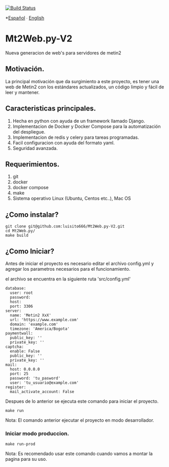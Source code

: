 [![Build Status](https://travis-ci.org/luisito666/Mt2Web.py-V2.svg?branch=develop)](https://travis-ci.org/luisito666/Mt2Web.py-V2)

*[Español](README.md) ∙ [English](README-en.md) 

# Mt2Web.py-V2

Nueva generacion de web's para servidores de metin2

## Motivación.

La principal motivación que da surgimiento a este proyecto, es tener una web de Metin2 con los estándares actualizados, un código limpio y fácil de leer y mantener.

## Caracteristicas principales.

1. Hecha en python con ayuda de un framework llamado Django.
2. Implementacion de Docker y Docker Compose para la automatización del despliegue.
3. Implementacion de redis y celery para tareas programadas.
4. Facil configuracion con ayuda del formato yaml.
5. Seguridad avanzada.

## Requerimientos.

1. git
2. docker
3. docker compose
4. make
5. Sistema operativo Linux (Ubuntu, Centos etc..), Mac OS

## ¿Como instalar?

```
git clone git@github.com:luisito666/Mt2Web.py-V2.git
cd Mt2Web.py/
make build
```

## ¿Como Iniciar?

Antes de iniciar el proyecto es necesario editar el archivo config.yml y agregar los parametros necesarios para el funcionamiento.

el archivo se encuentra en la siguiente ruta 'src/config.yml'

```
database:
  user: root
  password: 
  host: 
  port: 3306
server:
  name: 'Metin2 XxX'
  url: 'https://www.example.com'
  domain: 'example.com'
  timezone: 'America/Bogota'
paymentwall:
  public_key: ''
  private_key: ''
captcha:
  enable: False
  public_key: ''
  private_key: ''
mail:
  host: 0.0.0.0
  port: 25
  password: 'tu_pasword'
  user: 'tu_usuario@example.com'
register:
  mail_activate_account: False
```

Despues de lo anterior se ejecuta este comando para iniciar el proyecto.

```
make run
```

Nota: El comando anterior ejecutar el proyecto en modo desarrollador.

### Iniciar modo produccion.

```
make run-prod
```

Nota: Es recomendado usar este comando cuando vamos a montar la pagina para su uso.

